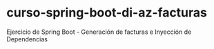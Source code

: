 # curso-spring-boot-di-az-facturas
Ejercicio de Spring Boot - Generación de facturas e Inyección de Dependencias
